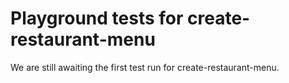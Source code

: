 # Playground tests for create-restaurant-menu
We are still awaiting the first test run for create-restaurant-menu.
